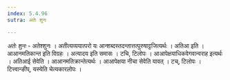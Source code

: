 ```yaml
---
index: 5.4.96
sutra: अतेः शुनः

---
```

_अतेः शुनः_ - अतेश्शुनः । अतीत्यव्ययात्परो यः आन्शब्दस्तदन्तात्तत्पुरुषाट्टजित्यर्थः । अतिआ इति । आआनमतिकान्त इति विग्रहः । अत्यादय इति समासः । टचि, टिलोपः । आआपेक्षयाधिकवेगवान्वराह इत्यर्थः । अतिआई सेवेति । आआनमतिक्रान्तेत्यर्थः । आआपेक्षया नीचा सेवेति यावत् । टच्, टिलोपः । टित्त्वान्ङीप्, यस्येति चेत्यकारलोपः । 